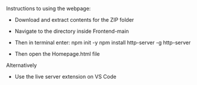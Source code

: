 Instructions to using the webpage:

- Download and extract contents for the ZIP folder
- Navigate to the directory inside Frontend-main

- Then in terminal enter:
  npm init -y
  npm install http-server -g
  http-server

- Then open the Homepage.html file

Alternatively 
- Use the live server extension on VS Code 
